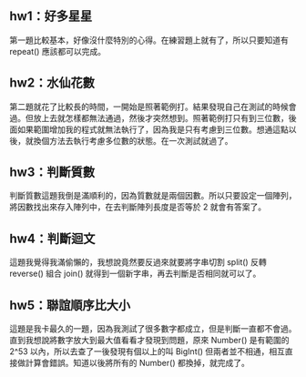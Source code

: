 ## hw1：好多星星

第一題比較基本，好像沒什麼特別的心得。在練習題上就有了，所以只要知道有 repeat() 應該都可以完成。

## hw2：水仙花數

第二題就花了比較長的時間，一開始是照著範例打。結果發現自己在測試的時候會過。但放上去就怎樣都無法通過，然後才突然想到。照著範例打只有到三位數，後面如果範圍增加我的程式就無法執行了，因為我是只有考慮到三位數。想通這點以後，就換個方法去執行考慮多位數的狀態。在一次測試就過了。

## hw3：判斷質數

判斷質數這題我倒是滿順利的，因為質數就是兩個因數。所以只要設定一個陣列，將因數找出來存入陣列中，在去判斷陣列長度是否等於 2 就會有答案了。

## hw4：判斷迴文

這題我覺得我滿偷懶的，我想說竟然要反過來就要將字串切割 split() 反轉 reverse() 組合 join() 就得到一個新字串，再去判斷是否相同就可以了。

## hw5：聯誼順序比大小

這題是我卡最久的一題，因為我測試了很多數字都成立，但是判斷一直都不會過。直到我想說將數字放大到最大值看看才發現到問題，原來 Number() 是有範圍的 2^53 以內，所以去查了一後發現有個以上的叫 BigInt() 但兩者並不相通，相互直接做計算會錯誤。知道以後將所有的 Number() 都換掉，就完成了。
